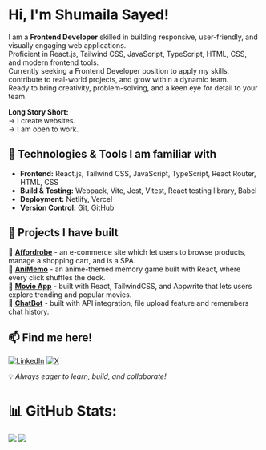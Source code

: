 # Hi, I'm Shumaila Sayed!  

I am a **Frontend Developer** skilled in building responsive, user-friendly, and visually engaging web applications.    
Proficient in React.js, Tailwind CSS, JavaScript, TypeScript, HTML, CSS, and modern frontend tools.   
Currently seeking a Frontend Developer position to apply my skills, contribute to real-world projects, and grow within a dynamic team.    
Ready to bring creativity, problem-solving, and a keen eye for detail to your team.

**Long Story Short:**   
 -> I create websites.    
 -> I am open to work.

## 🔧 Technologies & Tools I am familiar with 
- **Frontend:** React.js, Tailwind CSS, JavaScript, TypeScript, React Router, HTML, CSS  
- **Build & Testing:** Webpack, Vite, Jest, Vitest, React testing library, Babel
- **Deployment:** Netlify, Vercel
- **Version Control:** Git, GitHub  

## 📌 Projects I have built
🔹 **[Affordrobe](https://github.com/Shumaila-sayed/Affordrobe)** - an e-commerce site which let users to browse products, manage a shopping cart, and is a SPA.    
🔹 **[AniMemo](https://github.com/Shumaila-sayed/AniMemo)** - an anime-themed memory game built with React, where every click shuffles the deck.   
🔹 **[Movie App](https://github.com/Shumaila-sayed/FilmHub)** -  built with React, TailwindCSS, and Appwrite that lets users explore trending and popular movies.   
🔹 **[ChatBot](https://github.com/Shumaila-sayed/chatbot)** - built with API integration, file upload feature and remembers chat history.  
 

## 📫 Find me here!  
[![LinkedIn](https://img.shields.io/badge/LinkedIn-blue.svg?logo=linkedin&logoColor=white)](https://www.linkedin.com/in/shumaila-sayed-520a1321a/) 
[![X](https://img.shields.io/badge/X-black.svg?logo=X&logoColor=white)](https://x.com/Heyyshum)  

💡 *Always eager to learn, build, and collaborate!*  

# 📊 GitHub Stats:

![](https://github-readme-stats.vercel.app/api?username=Shumaila-sayed&theme=github_dark&hide_border=false&include_all_commits=false&count_private=false) 
![](https://github-readme-stats.vercel.app/api/top-langs/?username=Shumaila-sayed&theme=github_dark&hide_border=false&include_all_commits=false&count_private=false&layout=compact)
